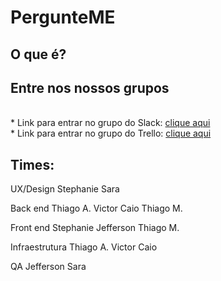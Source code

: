 # PergunteME

## O que é?

## Entre nos nossos grupos
<br>
* Link para entrar no grupo do Slack: <a href="https://join.slack.com/t/mercadoeletrnicogrupo/shared_invite/enQtOTExNjY5NzU3MzAxLWNlY2FlNDliY2E0ZDQzNjIzZTA4ZTZlNjUzZTUyNDZjYWRiYzQ3NGRiMjAwYjhkMmQ5ZmNhNTFjYWNkMGNlOWE">
clique aqui </a>
<br>
* Link para entrar no grupo do Trello: <a href="https://trello.com/invite/pergunteme/c18528535b2b02df6551ed1744b419c5">clique aqui</a>


## Times: 

UX/Design
Stephanie
Sara 

Back end
Thiago A.
Victor
Caio
Thiago M.

Front end
Stephanie
Jefferson 
Thiago M.

Infraestrutura
Thiago A.
Victor
Caio

QA
Jefferson 
Sara